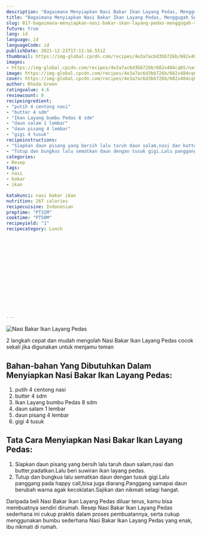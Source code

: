 ```yaml
---
description: "Bagaimana Menyiapkan Nasi Bakar Ikan Layang Pedas, Menggugah Selera"
title: "Bagaimana Menyiapkan Nasi Bakar Ikan Layang Pedas, Menggugah Selera"
slug: 817-bagaimana-menyiapkan-nasi-bakar-ikan-layang-pedas-menggugah-selera
future: true
lang: id
language: id
languageCode: id
publishDate: 2021-12-23T17:11:16.551Z 
thumbnail: https://img-global.cpcdn.com/recipes/4e3a7ac6d3bb726b/682x484cq65/nasi-bakar-ikan-layang-pedas-foto-resep-utama.webp
images:
- https://img-global.cpcdn.com/recipes/4e3a7ac6d3bb726b/682x484cq65/nasi-bakar-ikan-layang-pedas-foto-resep-utama.webp
image: https://img-global.cpcdn.com/recipes/4e3a7ac6d3bb726b/682x484cq65/nasi-bakar-ikan-layang-pedas-foto-resep-utama.webp
cover: https://img-global.cpcdn.com/recipes/4e3a7ac6d3bb726b/682x484cq65/nasi-bakar-ikan-layang-pedas-foto-resep-utama.webp
author: Rhoda Green
ratingvalue: 4.6
reviewcount: 9
recipeingredient:
- "putih 4 centong nasi"
- "butter 4 sdm"
- "Ikan Layang bumbu Pedas 8 sdm"
- "daun salam 1 lembar"
- "daun pisang 4 lembar"
- "gigi 4 tusuk"
recipeinstructions:
- "Siapkan daun pisang yang bersih lalu taruh daun salam,nasi dan butter,padatkan.Lalu beri suwiran ikan layang pedas."
- "Tutup dan bungkus lalu sematkan daun dengan tusuk gigi.Lalu panggang pada happy call,bisa juga diarang.Panggang samapai daun berubah warna agak kecoklatan.Sajikan dan nikmati selagi hangat."
categories:
- Resep
tags:
- nasi
- bakar
- ikan

katakunci: nasi bakar ikan 
nutrition: 267 calories
recipecuisine: Indonesian
preptime: "PT32M"
cooktime: "PT50M"
recipeyield: "1"
recipecategory: Lunch


     
    
    
    
    
    
    
    
    
    
    
      
    
---
```



![Nasi Bakar Ikan Layang Pedas](https://img-global.cpcdn.com/recipes/4e3a7ac6d3bb726b/682x484cq65/nasi-bakar-ikan-layang-pedas-foto-resep-utama.webp)

2 langkah cepat dan mudah mengolah  Nasi Bakar Ikan Layang Pedas cocok sekali jika digunakan untuk menjamu teman

<!--inarticleads1-->

## Bahan-bahan Yang Dibutuhkan Dalam Menyiapkan Nasi Bakar Ikan Layang Pedas:

1. putih 4 centong nasi
1. butter 4 sdm
1. Ikan Layang bumbu Pedas 8 sdm
1. daun salam 1 lembar
1. daun pisang 4 lembar
1. gigi 4 tusuk



<!--inarticleads2-->

## Tata Cara Menyiapkan Nasi Bakar Ikan Layang Pedas:

1. Siapkan daun pisang yang bersih lalu taruh daun salam,nasi dan butter,padatkan.Lalu beri suwiran ikan layang pedas.
1. Tutup dan bungkus lalu sematkan daun dengan tusuk gigi.Lalu panggang pada happy call,bisa juga diarang.Panggang samapai daun berubah warna agak kecoklatan.Sajikan dan nikmati selagi hangat.




Daripada   beli  Nasi Bakar Ikan Layang Pedas  diluar terus, kamu  bisa membuatnya sendiri dirumah. Resep  Nasi Bakar Ikan Layang Pedas  sederhana ini cukup praktis dalam proses pembuatannya, serta cukup menggunakan bumbu sederhana  Nasi Bakar Ikan Layang Pedas  yang enak, ibu nikmati di rumah.

